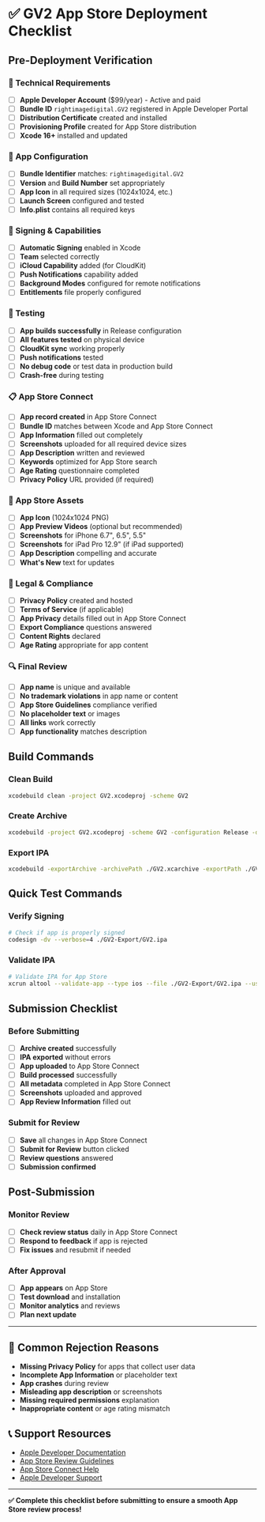 # ✅ GV2 App Store Deployment Checklist

## Pre-Deployment Verification

### 🔧 Technical Requirements
- [ ] **Apple Developer Account** ($99/year) - Active and paid
- [ ] **Bundle ID** `rightimagedigital.GV2` registered in Apple Developer Portal
- [ ] **Distribution Certificate** created and installed
- [ ] **Provisioning Profile** created for App Store distribution
- [ ] **Xcode 16+** installed and updated

### 📱 App Configuration
- [ ] **Bundle Identifier** matches: `rightimagedigital.GV2`
- [ ] **Version** and **Build Number** set appropriately
- [ ] **App Icon** in all required sizes (1024x1024, etc.)
- [ ] **Launch Screen** configured and tested
- [ ] **Info.plist** contains all required keys

### 🔐 Signing & Capabilities
- [ ] **Automatic Signing** enabled in Xcode
- [ ] **Team** selected correctly
- [ ] **iCloud Capability** added (for CloudKit)
- [ ] **Push Notifications** capability added
- [ ] **Background Modes** configured for remote notifications
- [ ] **Entitlements** file properly configured

### 🧪 Testing
- [ ] **App builds successfully** in Release configuration
- [ ] **All features tested** on physical device
- [ ] **CloudKit sync** working properly
- [ ] **Push notifications** tested
- [ ] **No debug code** or test data in production build
- [ ] **Crash-free** during testing

### 📋 App Store Connect
- [ ] **App record created** in App Store Connect
- [ ] **Bundle ID** matches between Xcode and App Store Connect
- [ ] **App Information** filled out completely
- [ ] **Screenshots** uploaded for all required device sizes
- [ ] **App Description** written and reviewed
- [ ] **Keywords** optimized for App Store search
- [ ] **Age Rating** questionnaire completed
- [ ] **Privacy Policy** URL provided (if required)

### 🎨 App Store Assets
- [ ] **App Icon** (1024x1024 PNG)
- [ ] **App Preview Videos** (optional but recommended)
- [ ] **Screenshots** for iPhone 6.7", 6.5", 5.5"
- [ ] **Screenshots** for iPad Pro 12.9" (if iPad supported)
- [ ] **App Description** compelling and accurate
- [ ] **What's New** text for updates

### 📝 Legal & Compliance
- [ ] **Privacy Policy** created and hosted
- [ ] **Terms of Service** (if applicable)
- [ ] **App Privacy** details filled out in App Store Connect
- [ ] **Export Compliance** questions answered
- [ ] **Content Rights** declared
- [ ] **Age Rating** appropriate for app content

### 🔍 Final Review
- [ ] **App name** is unique and available
- [ ] **No trademark violations** in app name or content
- [ ] **App Store Guidelines** compliance verified
- [ ] **No placeholder text** or images
- [ ] **All links** work correctly
- [ ] **App functionality** matches description

## Build Commands

### Clean Build
```bash
xcodebuild clean -project GV2.xcodeproj -scheme GV2
```

### Create Archive
```bash
xcodebuild -project GV2.xcodeproj -scheme GV2 -configuration Release -destination 'generic/platform=iOS' archive -archivePath ./GV2.xcarchive -allowProvisioningUpdates
```

### Export IPA
```bash
xcodebuild -exportArchive -archivePath ./GV2.xcarchive -exportPath ./GV2-Export -exportOptionsPlist ./Config/ExportOptions.plist
```

## Quick Test Commands

### Verify Signing
```bash
# Check if app is properly signed
codesign -dv --verbose=4 ./GV2-Export/GV2.ipa
```

### Validate IPA
```bash
# Validate IPA for App Store
xcrun altool --validate-app --type ios --file ./GV2-Export/GV2.ipa --username "your-apple-id@email.com" --password "app-specific-password"
```

## Submission Checklist

### Before Submitting
- [ ] **Archive created** successfully
- [ ] **IPA exported** without errors
- [ ] **App uploaded** to App Store Connect
- [ ] **Build processed** successfully
- [ ] **All metadata** completed in App Store Connect
- [ ] **Screenshots** uploaded and approved
- [ ] **App Review Information** filled out

### Submit for Review
- [ ] **Save** all changes in App Store Connect
- [ ] **Submit for Review** button clicked
- [ ] **Review questions** answered
- [ ] **Submission confirmed**

## Post-Submission

### Monitor Review
- [ ] **Check review status** daily in App Store Connect
- [ ] **Respond to feedback** if app is rejected
- [ ] **Fix issues** and resubmit if needed

### After Approval
- [ ] **App appears** on App Store
- [ ] **Test download** and installation
- [ ] **Monitor analytics** and reviews
- [ ] **Plan next update**

---

## 🚨 Common Rejection Reasons

- **Missing Privacy Policy** for apps that collect user data
- **Incomplete App Information** or placeholder text
- **App crashes** during review
- **Misleading app description** or screenshots
- **Missing required permissions** explanation
- **Inappropriate content** or age rating mismatch

## 📞 Support Resources

- [Apple Developer Documentation](https://developer.apple.com/documentation/)
- [App Store Review Guidelines](https://developer.apple.com/app-store/review/guidelines/)
- [App Store Connect Help](https://help.apple.com/app-store-connect/)
- [Apple Developer Support](https://developer.apple.com/contact/)

---

**✅ Complete this checklist before submitting to ensure a smooth App Store review process!** 